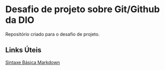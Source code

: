# Desafio de projeto sobre Git/Github da DIO
Repositório criado para o desafio de projeto.

## Links Úteis
[Sintaxe Básica Markdown](https://docs.pipz.com/central-de-ajuda/learning-center/guia-basico-de-markdown#open)
